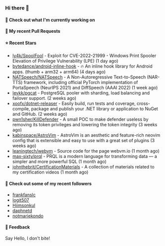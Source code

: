 ### Hi there 👋

#### 👷 Check out what I'm currently working on

#### 🔨 My recent Pull Requests


#### ⭐ Recent Stars

- [ly4k/SpoolFool](https://github.com/ly4k/SpoolFool) - Exploit for CVE-2022-21999 - Windows Print Spooler Elevation of Privilege Vulnerability (LPE) (1 day ago)
- [bytedance/android-inline-hook](https://github.com/bytedance/android-inline-hook) - 🔥 An inline hook library for Android apps. (thumb &#43; arm32 &#43; arm64) (4 days ago)
- [NATSpeech/NATSpeech](https://github.com/NATSpeech/NATSpeech) - A Non-Autoregressive Text-to-Speech (NAR-TTS) framework, including official PyTorch implementation of PortaSpeech (NeurIPS 2021) and DiffSpeech (AAAI 2022) (1 week ago)
- [levkk/pgcat](https://github.com/levkk/pgcat) - PostgreSQL pooler with sharding, load balancing and failover support. (2 weeks ago)
- [xoofx/dotnet-releaser](https://github.com/xoofx/dotnet-releaser) - Easily build, run tests and coverage, cross-compile, package and publish your .NET library or application to NuGet and GitHub. (2 weeks ago)
- [pwn1sher/KillDefender](https://github.com/pwn1sher/KillDefender) - A small POC to make defender useless by removing its token privileges and lowering the token integrity   (3 weeks ago)
- [kabinspace/AstroVim](https://github.com/kabinspace/AstroVim) - AstroVim is an aesthetic and feature-rich neovim config that is extensible and easy to use with a great set of plugins  (3 weeks ago)
- [leaningtech/webvm](https://github.com/leaningtech/webvm) - Source code for the page webvm.io (1 month ago)
- [max-sixty/prql](https://github.com/max-sixty/prql) - PRQL is a modern language for transforming data — a simpler and more powerful SQL (1 month ago)
- [johnthebrit/CertificationMaterials](https://github.com/johnthebrit/CertificationMaterials) - A collection of materials related to my certification videos (1 month ago)

#### 👯 Check out some of my recent followers

- [frankfanslc](https://github.com/frankfanslc)
- [logit507](https://github.com/logit507)
- [Hiimsonkul](https://github.com/Hiimsonkul)
- [daphnetd](https://github.com/daphnetd)
- [notmariekondo](https://github.com/notmariekondo)

#### 💬 Feedback

Say Hello, I don't bite!
